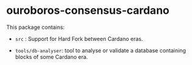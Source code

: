 # ouroboros-consensus-cardano

This package contains:

* `src` : Support for Hard Fork between Cardano eras.

* `tools/db-analyser`: tool to analyse or validate a database containing blocks
  of some Cardano era.
